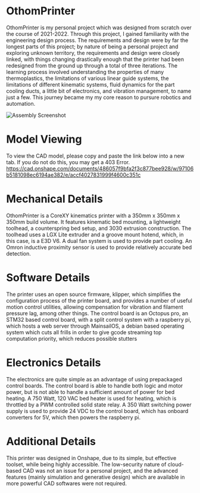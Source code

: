 # OthomPrinter
OthomPrinter is my personal project which was designed from scratch over the course of 2021-2022. Through this project, I gained familiarity with the engineering design process. The requirements and design were by
far the longest parts of this project; by nature of being a personal project and exploring unknown territory, the requirements and design were closely linked, with things changing drastically enough that the 
printer had been redesigned from the ground up through a total of three iterations. The learning process involved understanding the properties of many thermoplastics, the limitations of various linear guide 
systems, the limitations of different kinematic systems, fluid dynamics for the part cooling ducts, a little bit of electronics, and vibration management, to name just a few. This journey became my  my core
reason to pursure robotics and automation.

![Assembly Screenshot](https://github.com/moothemoo/OthomPrinter/blob/main/Images/Assembly%20Screenshot?raw=true)


# Model Viewing
To view the CAD model, please copy and paste the link below into a new tab. If you do not do this, you may get a 403 Error.
https://cad.onshape.com/documents/486057f9bfa2f3c877bee928/w/97106b5181098ec6194ae382/e/accf4027831999f4600c351c

# Mechanical Details
OthomPrinter is a CoreXY kinematics printer with a 350mm x 350mm x 350mm build volume. It features kinematic bed mounting, a lightweight toolhead, a counterspring bed setup, and 3030 extrusion construction. The 
toolhead uses a LGX Lite extruder and a groove mount hotend, which, in this case, is a E3D V6. A dual fan system is used to provide part cooling. An Omron inductive proximity sensor is used to provide relatively 
accurate bed detection.

# Software Details
The printer uses an open source firmware, klipper, which simplifies the configuration process of the printer board, and provides a number of useful motion control utilities, allowing compensation for vibration and
filament pressure lag, among other things. The control board is an Octopus pro, an STM32 based control board, with a split control system with a raspberry pi, which hosts a web server through MainsailOS, a debian
based operating system which cuts all frills in order to give gcode streaming top computation priority, which reduces possible stutters

# Electronics Details
The electronics are quite simple as an advantage of using prepackaged control boards. The control board is able to handle both logic and motor power, but is not able to handle a sufficient amount of power for bed 
heating. A 750 Watt, 120 VAC bed heater is used for heating, which is throttled by a PWM controlled solid state relay. A 350 Watt switching power supply is used to provide 24 VDC to the control board, which has
onboard converters for 5V, which then powers the raspberry pi.

# Additional Details
This printer was designed in Onshape, due to its simple, but effective toolset, while being highly accessible. The low-security nature of cloud-based CAD was not an issue for a personal project, and the advanced 
features (mainly simulation and generative design) which are available in more powerful CAD softwares were not required.
